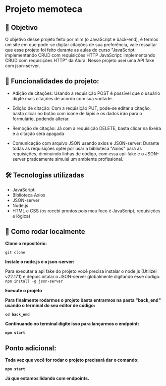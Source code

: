 # Projeto memoteca
## 📌 Objetivo
O objetivo desse projeto feito por mim (o JavaScript e back-end), é termos um site em que pode-se digitar citações de sua preferência, vale ressaltar que esse projeto foi feito durante as aulas do curso "JavaScript: implementando CRUD com requisições HTTP JavaScript: implementando CRUD com requisições HTTP" da Alura. Nesse projeto usei uma API fake com json-server.


## 🔨 Funcionalidades do projeto:
- Adição de citações: Usando a requisição POST é possível que o usuário digite mais citações de acordo com sua vontade.

- Edição de citação: Com a requisição PUT, pode-se editar a citação, basta clicar no botão com ícone de lápis e os dados irão para o formulário, podendo alterar.

- Remoção de citação: Já com a requisição DELETE, basta clicar na lixeira e a citação será apagada

- Comunicação com arquivo JSON usando axios e JSON-server: Durante todas as requisições optei por usar a biblioteca "Axios" para as requisições, diminuindo linhas de código, com essa api-fake e o JSON-server praticamente simulei um ambiente profissional.

## 🛠 Tecnologias utilizadas
- JavaScript: 
- Biblioteca Axios
- JSON-server
- Node.js 
- HTML e CSS (os recebi prontos pois meu foco é JavaScript, requisições e lógica)

## 🚀 Como rodar localmente

 <strong> Clone o repositório:</strong>
 

``` git clone  ```

<strong>Instale o node.js e o json-server:</strong>

Para executar a api fake do projeto você precisa instalar o node.js (Utilizei v22.17.1) e depois intalar o JSON-server globalmente digitando esse código: <br>
```npm install -g json-server```

<strong>Execute o projeto <strong/>

Para finalmente rodarmos o projeto basta entrarmos na pasta "back_end" usando o terminal do seu editor de código:

``` cd back_end ```

Continuando no terminal digite isso para lançarmos o endpoint:

```npm start```

## Ponto adicional:

Toda vez que você for rodar o projeto precisará dar o comando:

```npm start```

Já que estamos lidando com endpoints.